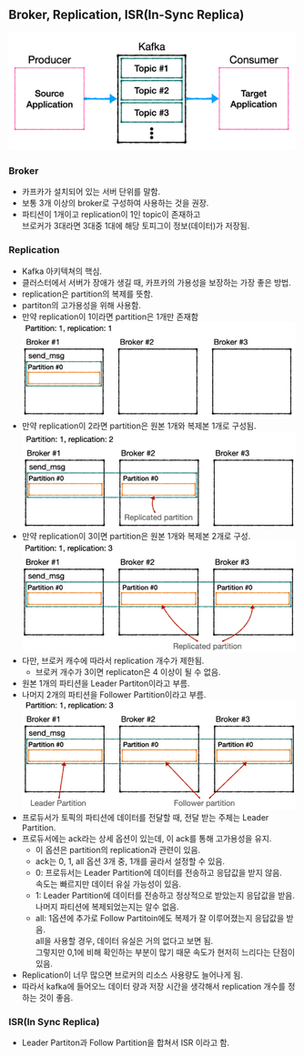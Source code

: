 ## Broker, Replication, ISR(In-Sync Replica)
![img.png](../images/Kafka/02_Topic_Info.png)

### Broker
- 카프카가 설치되어 있는 서버 단위를 말함.
- 보통 3개 이상의 broker로 구성하여 사용하는 것을 권장.
- 파티션이 1개이고 replication이 1인 topic이 존재하고  
  브로커가 3대라면 3대중 1대에 해당 토피그이 정보(데이터)가 저장됨.
  
### Replication
- Kafka 아키텍쳐의 핵심.
- 클러스터에서 서버가 장애가 생길 때, 카프카의 가용성을 보장하는 가장 좋은 방법.
- replication은 partition의 복제를 뜻함.
- partiton의 고가용성을 위해 사용함.
- 만약 replication이 1이라면 partition은 1개만 존재함
  ![P1R1](../images/Kafka/03_BRI_P1R1.png)
- 만약 replication이 2라면 partition은 원본 1개와 복제본 1개로 구성됨.
  ![P1R2](../images/Kafka/03_BRI_P1R2.png)
- 만약 replication이 3이면 partition은 원본 1개와 복제본 2개로 구성.
  ![P1R3](../images/Kafka/03_BRI_P1R3.png)
- 다만, 브로커 캐수에 따라서 replication 개수가 제한됨.
  + 브로커 개수가 3이면 replicaton은 4 이상이 될 수 없음.
- 원본 1개의 파티션을 Leader Partiton이라고 부름.
- 나머지 2개의 파티션을 Follower Partition이라고 부름.
  ![Leader&Follow Partition](../images/Kafka/03_BRI_LF.png)
- 프로듀서가 토픽의 파티션에 데이터를 전달할 때, 전달 받는 주체는 Leader Partition.
- 프로듀서에는 ack라는 상세 옵션이 있는데, 이 ack를 통해 고가용성을 유지.
  + 이 옵션은 partition의 replication과 관련이 있음.
  + ack는 0, 1, all 옵션 3개 중, 1개를 골라서 설정할 수 있음.
  + 0: 프로듀서는 Leader Partition에 데이터를 전송하고 응답값을 받지 않음.  
  속도는 빠르지만 데이터 유실 가능성이 있음.
  + 1: Leader Partition에 데이터를 전송하고 정상적으로 받았는지 응답값을 받음.  
  나머지 파티션에 복제되었는지는 알수 없음.
  + all: 1옵션에 추가로 Follow Partitoin에도 복제가 잘 이루어졌는지 응답값을 받음.  
  all을 사용할 경우, 데이터 유실은 거의 없다고 보면 됨.  
  그렇지만 0,1에 비해 확인하는 부분이 많기 때문 속도가 현저히 느리다는 단점이 있음.
- Replication이 너무 많으면 브로커의 리소스 사용량도 늘어나게 됨.
- 따라서 kafka에 들어오느 데이터 량과 저장 시간을 생각해서 replication 개수를 정하는 것이 좋음. 

### ISR(In Sync Replica)
- Leader Partiton과 Follow Partition을 합쳐서 ISR 이라고 함.
